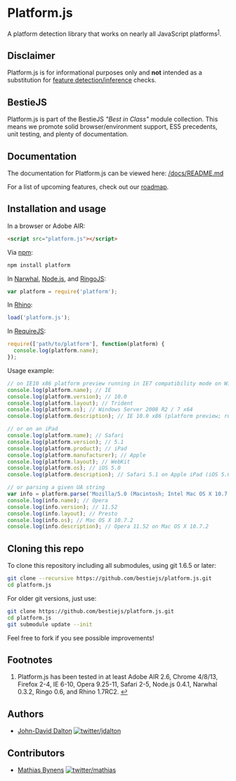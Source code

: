 # Platform.js

A platform detection library that works on nearly all JavaScript platforms<sup><a name="fnref1" href="#fn1">1</a></sup>.

## Disclaimer

Platform.js is for informational purposes only and **not** intended as a substitution for [feature detection/inference](http://www.screenr.com/5Ab) checks.

## BestieJS

Platform.js is part of the BestieJS *"Best in Class"* module collection. This means we promote solid browser/environment support, ES5 precedents, unit testing, and plenty of documentation.

## Documentation

The documentation for Platform.js can be viewed here: [/docs/README.md](https://github.com/bestiejs/platform.js/blob/master/docs/README.md#readme)

For a list of upcoming features, check out our [roadmap](https://github.com/bestiejs/platform.js/wiki/Roadmap).

## Installation and usage

In a browser or Adobe AIR:

~~~ html
<script src="platform.js"></script>
~~~

Via [npm](http://npmjs.org/):

~~~ bash
npm install platform
~~~

In [Narwhal](http://narwhaljs.org/), [Node.js](http://nodejs.org/), and [RingoJS](http://ringojs.org/):

~~~ js
var platform = require('platform');
~~~

In [Rhino](http://www.mozilla.org/rhino/):

~~~ js
load('platform.js');
~~~

In [RequireJS](http://requirejs.org/):

~~~ js
require(['path/to/platform'], function(platform) {
  console.log(platform.name);
});
~~~

Usage example:

~~~ js
// on IE10 x86 platform preview running in IE7 compatibility mode on Windows 7 64 bit edition
console.log(platform.name); // IE
console.log(platform.version); // 10.0
console.log(platform.layout); // Trident
console.log(platform.os); // Windows Server 2008 R2 / 7 x64
console.log(platform.description); // IE 10.0 x86 (platform preview; running in IE 7 mode) on Windows Server 2008 R2 / 7 x64

// or on an iPad
console.log(platform.name); // Safari
console.log(platform.version); // 5.1
console.log(platform.product); // iPad
console.log(platform.manufacturer); // Apple
console.log(platform.layout); // WebKit
console.log(platform.os); // iOS 5.0
console.log(platform.description); // Safari 5.1 on Apple iPad (iOS 5.0)

// or parsing a given UA string
var info = platform.parse('Mozilla/5.0 (Macintosh; Intel Mac OS X 10.7.2; en; rv:2.0) Gecko/20100101 Firefox/4.0 Opera 11.52');
console.log(info.name); // Opera
console.log(info.version); // 11.52
console.log(info.layout); // Presto
console.log(info.os); // Mac OS X 10.7.2
console.log(info.description); // Opera 11.52 on Mac OS X 10.7.2
~~~

## Cloning this repo

To clone this repository including all submodules, using git 1.6.5 or later:

~~~ bash
git clone --recursive https://github.com/bestiejs/platform.js.git
cd platform.js
~~~

For older git versions, just use:

~~~ bash
git clone https://github.com/bestiejs/platform.js.git
cd platform.js
git submodule update --init
~~~

Feel free to fork if you see possible improvements!

## Footnotes

  1. Platform.js has been tested in at least Adobe AIR 2.6, Chrome 4/8/13, Firefox 2-4, IE 6-10, Opera 9.25-11, Safari 2-5, Node.js 0.4.1, Narwhal 0.3.2, Ringo 0.6, and Rhino 1.7RC2.
     <a name="fn1" title="Jump back to footnote 1 in the text." href="#fnref1">&#8617;</a>

## Authors

* [John-David Dalton](http://allyoucanleet.com/)
  [![twitter/jdalton](http://gravatar.com/avatar/299a3d891ff1920b69c364d061007043?s=70)](https://twitter.com/jdalton "Follow @jdalton on Twitter")

## Contributors

* [Mathias Bynens](http://mathiasbynens.be/)
  [![twitter/mathias](http://gravatar.com/avatar/24e08a9ea84deb17ae121074d0f17125?s=70)](https://twitter.com/mathias "Follow @mathias on Twitter")